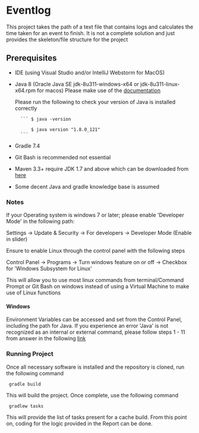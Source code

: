 # Eventlog
This project takes the path of a text file that contains logs and calculates the time taken for an event to finish. It is not a complete solution and just provides the skeleton/file structure for the project

## Prerequisites
- IDE (using Visual Studio and/or IntelliJ Webstorm for MacOS)
- Java 8 (Oracle Java SE jdk-8u311-windows-x64 or jdk-8u311-linux-x64.rpm for macos) Please make use of the [documentation](https://docs.oracle.com/javase/8/docs/) 

    Please run the following to check your version of Java is installed correctly
    
        ``` $ java -version
        
            $ java version "1.8.0_121"
        ```

- Gradle 7.4
- Git Bash is recommended not essential
- Maven 3.3+ require JDK 1.7 and above which can be downloaded from [here](https://maven.apache.org/download.cgi)
- Some decent Java and gradle knowledge base is assumed

### Notes
If your Operating system is windows 7 or later; please enable 'Developer Mode' in the following path: 

Settings -> Update & Security -> For developers -> Developer Mode (Enable in slider)

Ensure to enable Linux through the control panel with the following steps 

Control Panel -> Programs -> Turn windows feature on or off -> Checkbox for 'Windows Subsystem for Linux' 

This will allow you to use most linux commands from terminal/Command Prompt or Git Bash on windows instead of using a Virtual Machine to make use of Linux functions

#### Windows

Environment Variables can be accessed and set from the Control Panel, including the path for Java. If you experience an error 'Java' is not recognized as an internal or external command, please follow steps 1 - 11 from answer in the following [link](https://stackoverflow.com/questions/15796855/java-is-not-recognized-as-an-internal-or-external-command)

### Running Project
 Once all necessary software is installed and the repository is cloned, run the following command

 ```  gradle build  ```

 This will build the project. Once complete, use the following command

 ```  gradlew tasks  ```
 
This will provide the list of tasks present for a cache build. From this point on, coding for the logic provided in the Report can be done.
